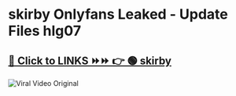 
 # skirby Onlyfans Leaked - Update Files hlg07

## <h2><a href="https://clipsfans.com/skirby&ref=git">🔗 Click to LINKS ⏩⏩ 👉 🟢 skirby </a></h2>

<a href="https://clipsfans.com/skirby&ref=git" rel="nofollow" data-target="animated-image.originalLink"><img src="https://i.ibb.co.com/xMMVF88/686577567.gif" alt="Viral Video Original" style="max-width: 100%; display: inline-block;" data-target="animated-image.originalImage"></a>

